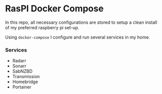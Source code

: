 # RasPI Docker Compose
In this repo, all necessary configurations are stored to setup a clean install of my preferred raspberry pi set-up. 

Using `docker-compose` I configure and run several services in my home. 

### Services
- Radarr
- Sonarr
- SabNZBD
- Transmission
- Homebridge
- Portainer


